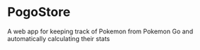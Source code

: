 # PogoStore
A web app for keeping track of Pokemon from Pokemon Go and automatically calculating their stats
